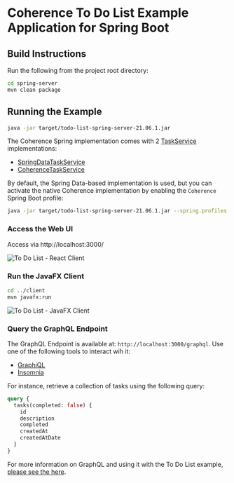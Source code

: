 # Coherence To Do List Example Application for Spring Boot

## Build Instructions

Run the following from the project root directory:

```bash
cd spring-server
mvn clean package
```

## Running the Example

```bash
java -jar target/todo-list-spring-server-21.06.1.jar
```

The Coherence Spring implementation comes with 2
[TaskService](https://github.com/coherence-community/todo-list-example/blob/master/java/spring-server/src/main/java/com/oracle/coherence/examples/todo/server/service/TaskService.java) implementations:

- [SpringDataTaskService](https://github.com/coherence-community/todo-list-example/blob/master/java/spring-server/src/main/java/com/oracle/coherence/examples/todo/server/service/SpringDataTaskService.java)
- [CoherenceTaskService](https://github.com/coherence-community/todo-list-example/blob/master/java/spring-server/src/main/java/com/oracle/coherence/examples/todo/server/service/CoherenceTaskService.java)

By default, the Spring Data-based implementation is used, but you can activate the native
Coherence implementation by enabling the `Coherence` Spring Boot profile:

```bash
java -jar target/todo-list-spring-server-21.06.1.jar --spring.profiles.active=coherence
```

### Access the Web UI

Access via http://localhost:3000/

![To Do List - React Client](../../assets/react-client.png)

### Run the JavaFX Client

```bash  
cd ../client
mvn javafx:run
```

![To Do List - JavaFX Client](../../assets/javafx-client.png)

### Query the GraphQL Endpoint

The GraphQL Endpoint is available at: `http://localhost:3000/graphql`. Use one of the following tools to interact wih it:

- [GraphiQL](https://github.com/graphql/graphiql)
- [Insomnia](https://insomnia.rest/download)

For instance, retrieve a collection of tasks using the following query:

```graphql
query {
  tasks(completed: false) {
    id
    description
    completed
    createdAt
    createdAtDate
  }
}
```

For more information on GraphQL and using it with the To Do List example, [please see the here](../graphql.md).
